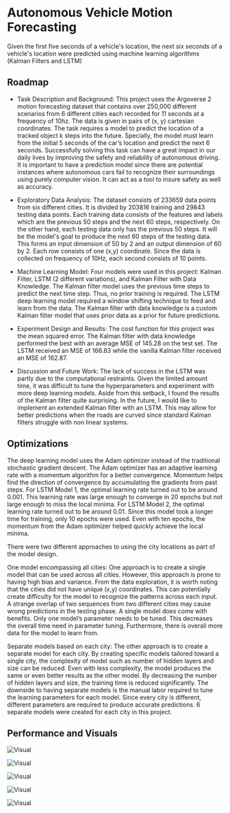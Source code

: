 
# Autonomous Vehicle Motion Forecasting

Given the first five seconds of a vehicle's location, the next six 
seconds of a vehicle's location were predicted using machine learning 
algorithms (Kalman Filters and LSTM)


## Roadmap

- Task Description and Background: This project uses the Argoverse 2 motion forecasting dataset that contains over 250,000 different scenarios from 6 different cities each recorded for 11 seconds at a frequency of 10hz. The data is given in pairs of (x, y) cartesian coordinates. The task requires a model to predict the location of a tracked object k steps into the future. Specially, the model must learn from the initial 5 seconds of the car’s location and predict the next 6 seconds. Successfully solving this task can have a great impact in our daily lives by improving the safety and reliability of autonomous driving. It is important to have a prediction model since there are potential instances where autonomous cars fail to recognize their surroundings using purely computer vision. It can act as a tool to insure safety as well as accuracy.

- Exploratory Data Analysis: The dataset consists of 233659 data points from six different cities. It is divided by 203816 training and 29843 testing data points. Each training data consists of the features and labels which are the previous 50 steps and the next 60 steps, respectively. On the other hand, each testing data only has the previous 50 steps. It will be the model's goal to produce the next 60 steps of the testing data. This forms an input dimension of 50 by 2 and an output dimension of 60 by 2. Each row consists of one (x,y) coordinate. Since the data is collected on frequency of 10Hz, each second consists of 10 points.

- Machine Learning Model: Four models were used in this project: Kalman Filter, LSTM (2 different variations), and Kalman Filter with Data Knowledge. The Kalman filter model uses the previous time steps to predict the next time step. Thus, no prior training is required. The LSTM deep learning model required a window shifting technique to feed and learn from the data. The Kalman filter with data knowledge is a custom Kalman filter model that uses prior data as a prior for future predictions.

- Experiment Design and Results: The cost function for this project was the mean squared error. The Kalman filter with data knowledge performed the best with an average MSE of 145.28 on the test set. The LSTM received an MSE of 166.83 while the vanilla Kalman filter received an MSE of 162.87.

- Discussion and Future Work: The lack of success in the LSTM was partly due to the computational restraints. Given the limited amount time, it was difficult to tune the hyperparameters and experiment with more deep learning models. Aside from this setback, I found the results of the Kalman filter quite surprising. In the future, I would like to implement an extended Kalman filter with an LSTM. This may allow for better predictions when the roads are curved since standard Kalman filters struggle with non linear systems.


## Optimizations

The deep learning model uses the Adam optimizer instead of the traditional stochastic gradient descent. The Adam optimizer has an adaptive learning rate with a momentum algorithm for a better convergence. Momentum helps find the direction of convergence by accumulating the gradients from past steps. For LSTM Model 1, the optimal learning rate turned out to be around 0.001. This learning rate was large enough to converge in 20 epochs but not large enough to miss the local minima. For LSTM Model 2, the optimal learning rate turned out to be around 0.01. Since this model took a longer time for training, only 10 epochs were used. Even with ten epochs, the momentum from the Adam optimizer helped quickly achieve the local minima.


There were two different approaches to using the city locations as part of the model design.

One model encompassing all cities: One approach is to create a single model that can be used across all cities. However, this approach is prone to having high bias and variance. From the data exploration, it is worth noting that the cities did not have unique (x,y) coordinates. This can potentially create difficulty for the model to recognize the patterns across each input. A strange overlap of two sequences from two different cities may cause wrong predictions in the testing phase. A single model does come with benefits. Only one model’s parameter needs to be tuned. This decreases the overall time need in parameter tuning. Furthermore, there is overall more data for the model to learn from.

Separate models based on each city: The other approach is to create a separate model for each city. By creating specific models tailored toward a single city, the complexity of model such as number of hidden layers and size can be reduced. Even with less complexity, the model produces the same or even better results as the other model. By decreasing the number of hidden layers and size, the training time is reduced significantly. The downside to having separate models is the manual labor required to tune the learning parameters for each model. Since every city is different, different parameters are required to produce accurate predictions. 6 separate models were created for each city in this project.
## Performance and Visuals

![Visual](https://i.postimg.cc/X7XCqDS0/Screen-Shot-2022-10-22-at-9-42-16-PM.png)

![Visual](https://i.postimg.cc/d3Y5wPSv/Screen-Shot-2022-10-22-at-9-43-06-PM.png)

![Visual](https://i.postimg.cc/6qtfFVyp/Screen-Shot-2022-10-22-at-9-42-55-PM.png)

![Visual](https://i.postimg.cc/dtWjSyvJ/Screen-Shot-2022-10-22-at-9-42-48-PM.png)

![Visual](https://i.postimg.cc/0QLLSBWH/Screen-Shot-2022-10-22-at-9-43-33-PM.png)